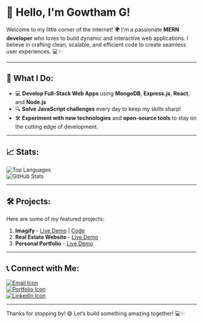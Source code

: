 # 👋 Hello, I'm Gowtham G!

Welcome to my little corner of the internet! 🌍 I'm a passionate **MERN developer** who loves to build dynamic and interactive web applications. I believe in crafting clean, scalable, and efficient code to create seamless user experiences. 💻✨

---

## 🚀 What I Do:
- 💻 **Develop Full-Stack Web Apps** using **MongoDB**, **Express.js**, **React**, and **Node.js**  
- 🔍 **Solve JavaScript challenges** every day to keep my skills sharp!  
- 🛠️ **Experiment with new technologies** and **open-source tools** to stay on the cutting edge of development.  

---

## 📈 Stats:
![Top Languages](https://github-readme-stats.vercel.app/api/top-langs/?username=gowtham-ggg&layout=compact&hide=html)  
![GitHub Stats](https://github-readme-stats.vercel.app/api?username=gowtham-ggg&show_icons=true&count_private=true&hide_title=true&hide=prs)  

---

## 🛠️ Projects:
Here are some of my featured projects:  
1. **Imagify** - [Live Demo](https://aiimagify.netlify.app/) | [Code](#)  
2. **Real Estate Website** - [Live Demo](https://elitehomesearch.netlify.app/)  
3. **Personal Portfolio** - [Live Demo](https://gowthamgportfolio.netlify.app/)  

---

## 📞 Connect with Me:

[![Email Icon](https://img.shields.io/badge/Email-D14836?style=for-the-badge&logo=gmail&logoColor=white)](mailto:gowtham.mca.g@gmail.com)  
[![Portfolio Icon](https://img.shields.io/badge/Portfolio-000?style=for-the-badge&logo=firefox&logoColor=white)](https://gowthamgportfolio.netlify.app/)  
[![LinkedIn Icon](https://img.shields.io/badge/LinkedIn-0077B5?style=for-the-badge&logo=linkedin&logoColor=white)](https://www.linkedin.com/in/gowtham-g-a8a945220)  

---

Thanks for stopping by! 😄 Let’s build something amazing together! 💻✨
